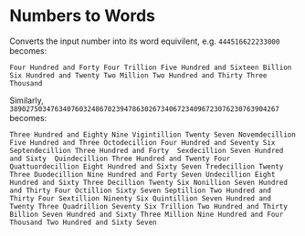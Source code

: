 # Numbers to Words
Converts the input number into its word equivilent, e.g. `444516622233000` becomes:
```
Four Hundred and Forty Four Trillion Five Hundred and Sixteen Billion Six Hundred and Twenty Two Million Two Hundred and Thirty Three Thousand
```
Similarly, `389027503476340760324867023947863026734067234096723076230763904267` becomes:
```
Three Hundred and Eighty Nine Vigintillion Twenty Seven Novemdecillion Five Hundred and Three Octodecillion Four Hundred and Seventy Six Septendecillion Three Hundred and Forty  Sexdecillion Seven Hundred and Sixty  Quindecillion Three Hundred and Twenty Four Quattuordecillion Eight Hundred and Sixty Seven Tredecillion Twenty Three Duodecillion Nine Hundred and Forty Seven Undecillion Eight Hundred and Sixty Three Decillion Twenty Six Nonillion Seven Hundred and Thirty Four Octillion Sixty Seven Septillion Two Hundred and Thirty Four Sextillion Ninenty Six Quintillion Seven Hundred and Twenty Three Quadrillion Seventy Six Trillion Two Hundred and Thirty  Billion Seven Hundred and Sixty Three Million Nine Hundred and Four Thousand Two Hundred and Sixty Seven
```